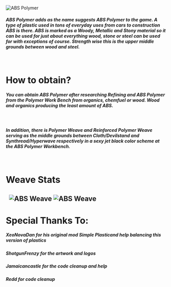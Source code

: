 ![ABS Polymer](https://i.imgur.com/Isr7gqo.png)

##### ABS Polymer adds as the name suggests ABS Polymer to the game. A type of plastic used in tons of everyday uses from cars to construction ABS is there. ABS is marked as a Woody, Metallic and Stony material so it can be used for just about everything wood, stone or steel can be used for with exceptions of course. Strength wise this is the upper middle grounds between wood and steel.
&nbsp;
# How to obtain?
##### You can obtain ABS Polymer after researching Refining and ABS Polymer from the Polymer Work Bench from organics, chemfuel or wood. Wood and organics producing the least amount of ABS.
&nbsp;
##### In addition, there is Polymer Weave and Reinforced Polymer Weave serving as the middle grounds between Cloth/Devilstand and Synthread/Hyperwave respectively in a sexy jet black color scheme at the ABS Polymer Workbench.
&nbsp;
# Weave Stats
&nbsp;
![ABS Weave](https://i.imgur.com/jMptbUu.png)
![ABS Weave](https://i.imgur.com/jXex5hK.png)
--------------------------------------------------------------

# Special Thanks To:
##### XeoNovaDan for his original mod Simple Plasticand help balancing this version of plastics
##### ShotgunFrenzy for the artwork and logos
##### Jamaicancastle for the code cleanup and help
##### Redd for code cleanup
